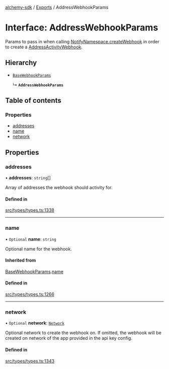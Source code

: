 [alchemy-sdk](../README.md) / [Exports](../modules.md) / AddressWebhookParams

# Interface: AddressWebhookParams

Params to pass in when calling [NotifyNamespace.createWebhook](../classes/NotifyNamespace.md#createwebhook) in order
to create a [AddressActivityWebhook](AddressActivityWebhook.md).

## Hierarchy

- [`BaseWebhookParams`](BaseWebhookParams.md)

  ↳ **`AddressWebhookParams`**

## Table of contents

### Properties

- [addresses](AddressWebhookParams.md#addresses)
- [name](AddressWebhookParams.md#name)
- [network](AddressWebhookParams.md#network)

## Properties

### addresses

• **addresses**: `string`[]

Array of addresses the webhook should activity for.

#### Defined in

[src/types/types.ts:1338](https://github.com/alchemyplatform/alchemy-sdk-js/blob/1ee40cb2/src/types/types.ts#L1338)

___

### name

• `Optional` **name**: `string`

Optional name for the webhook.

#### Inherited from

[BaseWebhookParams](BaseWebhookParams.md).[name](BaseWebhookParams.md#name)

#### Defined in

[src/types/types.ts:1266](https://github.com/alchemyplatform/alchemy-sdk-js/blob/1ee40cb2/src/types/types.ts#L1266)

___

### network

• `Optional` **network**: [`Network`](../enums/Network.md)

Optional network to create the webhook on. If omitted, the webhook will be
created on network of the app provided in the api key config.

#### Defined in

[src/types/types.ts:1343](https://github.com/alchemyplatform/alchemy-sdk-js/blob/1ee40cb2/src/types/types.ts#L1343)
